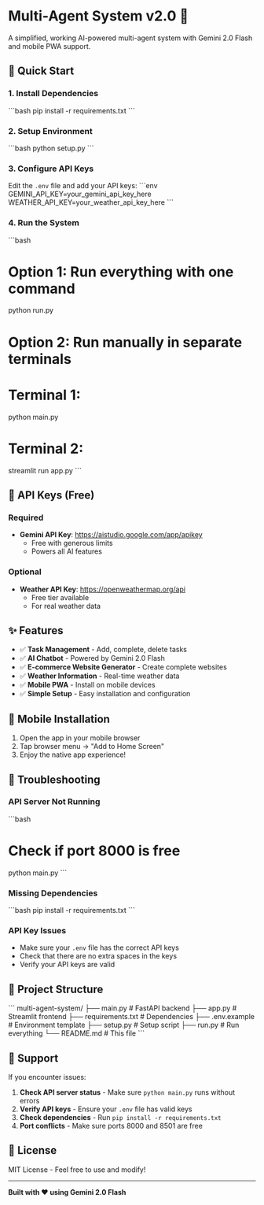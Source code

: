 # Multi-Agent System v2.0 🤖

A simplified, working AI-powered multi-agent system with Gemini 2.0 Flash and mobile PWA support.

## 🚀 Quick Start

### 1. Install Dependencies
\`\`\`bash
pip install -r requirements.txt
\`\`\`

### 2. Setup Environment
\`\`\`bash
python setup.py
\`\`\`

### 3. Configure API Keys
Edit the `.env` file and add your API keys:
\`\`\`env
GEMINI_API_KEY=your_gemini_api_key_here
WEATHER_API_KEY=your_weather_api_key_here
\`\`\`

### 4. Run the System
\`\`\`bash
# Option 1: Run everything with one command
python run.py

# Option 2: Run manually in separate terminals
# Terminal 1:
python main.py

# Terminal 2:
streamlit run app.py
\`\`\`

## 🔑 API Keys (Free)

### Required
- **Gemini API Key**: https://aistudio.google.com/app/apikey
  - Free with generous limits
  - Powers all AI features

### Optional
- **Weather API Key**: https://openweathermap.org/api
  - Free tier available
  - For real weather data

## ✨ Features

- ✅ **Task Management** - Add, complete, delete tasks
- ✅ **AI Chatbot** - Powered by Gemini 2.0 Flash
- ✅ **E-commerce Website Generator** - Create complete websites
- ✅ **Weather Information** - Real-time weather data
- ✅ **Mobile PWA** - Install on mobile devices
- ✅ **Simple Setup** - Easy installation and configuration

## 📱 Mobile Installation

1. Open the app in your mobile browser
2. Tap browser menu → "Add to Home Screen"
3. Enjoy the native app experience!

## 🔧 Troubleshooting

### API Server Not Running
\`\`\`bash
# Check if port 8000 is free
python main.py
\`\`\`

### Missing Dependencies
\`\`\`bash
pip install -r requirements.txt
\`\`\`

### API Key Issues
- Make sure your `.env` file has the correct API keys
- Check that there are no extra spaces in the keys
- Verify your API keys are valid

## 📁 Project Structure

\`\`\`
multi-agent-system/
├── main.py              # FastAPI backend
├── app.py               # Streamlit frontend
├── requirements.txt     # Dependencies
├── .env.example         # Environment template
├── setup.py            # Setup script
├── run.py              # Run everything
└── README.md           # This file
\`\`\`

## 🤝 Support

If you encounter issues:

1. **Check API server status** - Make sure `python main.py` runs without errors
2. **Verify API keys** - Ensure your `.env` file has valid keys
3. **Check dependencies** - Run `pip install -r requirements.txt`
4. **Port conflicts** - Make sure ports 8000 and 8501 are free

## 📄 License

MIT License - Feel free to use and modify!

---

**Built with ❤️ using Gemini 2.0 Flash**
